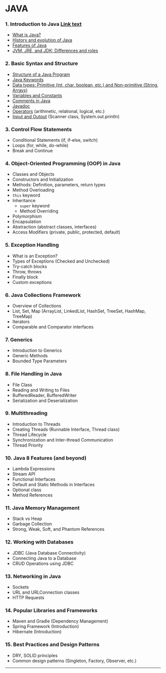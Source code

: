 # JAVA
### 1. **Introduction to Java**  [Link text](https://example.com)
   - [What is Java?](1-Introduction_to_Java/WhatisJava.md)
   - [History and evolution of Java](1-Introduction_to_Java/HistoryandevolutionofJava.md)
   - [Features of Java](1-Introduction_to_Java/FeaturesofJava.md)
   - [JVM, JRE, and JDK: Differences and roles](1-Introduction_to_Java/jvmjrejdk.md)

### 2. **Basic Syntax and Structure**
   - [Structure of a Java Program](2-Basic_syntax_and_structure/StructureofaJavaProgram.md)
   - [Java Keywords](2-Basic_syntax_and_structure/javaKeywords.md)
   - [Data types: Primitive (int, char, boolean, etc.) and Non-primitive (String, Arrays)](2-Basic_syntax_and_structure/dataTypes.md)
   - [Variables and Constants](2-Basic_syntax_and_structure/variablesAndConstants.md)
   - [Comments in Java](2-Basic_syntax_and_structure/commentsInJava.md)
   - [Javadoc](2-Basic_syntax_and_structure/javadoc.md)
   - [Operators]() (arithmetic, relational, logical, etc.)
   - [Input and Output](2-Basic_syntax_and_structure/inputOutput.md) (Scanner class, System.out.println)

### 3. **Control Flow Statements**
   - Conditional Statements (if, if-else, switch)
   - Loops (for, while, do-while)
   - Break and Continue

### 4. **Object-Oriented Programming (OOP) in Java**
   - Classes and Objects
   - Constructors and Initialization
   - Methods: Definition, parameters, return types
   - Method Overloading
   - `this` keyword
   - Inheritance
     - `super` keyword
     - Method Overriding
   - Polymorphism
   - Encapsulation
   - Abstraction (abstract classes, interfaces)
   - Access Modifiers (private, public, protected, default)

### 5. **Exception Handling**
   - What is an Exception?
   - Types of Exceptions (Checked and Unchecked)
   - Try-catch blocks
   - Throw, throws
   - Finally block
   - Custom exceptions

### 6. **Java Collections Framework**
   - Overview of Collections
   - List, Set, Map (ArrayList, LinkedList, HashSet, TreeSet, HashMap, TreeMap)
   - Iterators
   - Comparable and Comparator interfaces

### 7. **Generics**
   - Introduction to Generics
   - Generic Methods
   - Bounded Type Parameters

### 8. **File Handling in Java**
   - File Class
   - Reading and Writing to Files
   - BufferedReader, BufferedWriter
   - Serialization and Deserialization

### 9. **Multithreading**
   - Introduction to Threads
   - Creating Threads (Runnable Interface, Thread class)
   - Thread Lifecycle
   - Synchronization and Inter-thread Communication
   - Thread Priority

### 10. **Java 8 Features (and beyond)**
   - Lambda Expressions
   - Stream API
   - Functional Interfaces
   - Default and Static Methods in Interfaces
   - Optional class
   - Method References

### 11. **Java Memory Management**
   - Stack vs Heap
   - Garbage Collection
   - Strong, Weak, Soft, and Phantom References

### 12. **Working with Databases**
   - JDBC (Java Database Connectivity)
   - Connecting Java to a Database
   - CRUD Operations using JDBC

### 13. **Networking in Java**
   - Sockets
   - URL and URLConnection classes
   - HTTP Requests

### 14. **Popular Libraries and Frameworks**
   - Maven and Gradle (Dependency Management)
   - Spring Framework (Introduction)
   - Hibernate (Introduction)

### 15. **Best Practices and Design Patterns**
   - DRY, SOLID principles
   - Common design patterns (Singleton, Factory, Observer, etc.)

---

